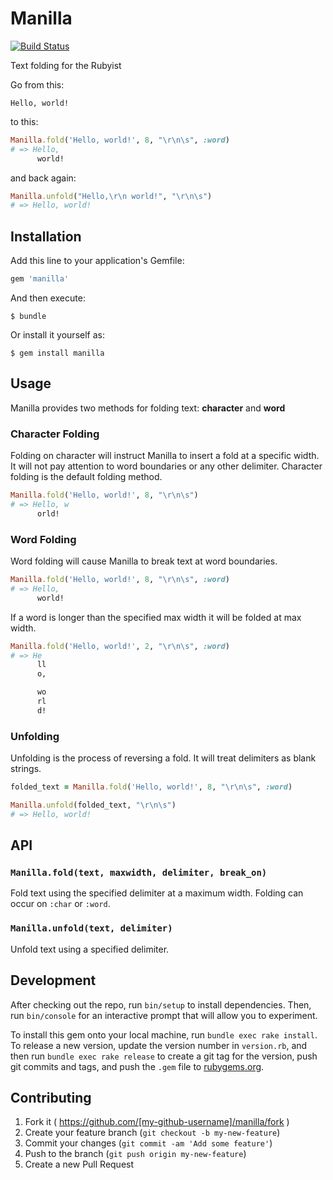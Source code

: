 # Manilla

[![Build Status](https://travis-ci.org/sticksnleaves/manilla.svg?branch=master)](https://travis-ci.org/sticksnleaves/manilla)

Text folding for the Rubyist

Go from this:

```
Hello, world!
```

to this:

```ruby
Manilla.fold('Hello, world!', 8, "\r\n\s", :word)
# => Hello,
      world!
```

and back again:

```ruby
Manilla.unfold("Hello,\r\n world!", "\r\n\s")
# => Hello, world!
```

## Installation

Add this line to your application's Gemfile:

```ruby
gem 'manilla'
```

And then execute:

    $ bundle

Or install it yourself as:

    $ gem install manilla

## Usage

Manilla provides two methods for folding text: **character** and **word**

### Character Folding

Folding on character will instruct Manilla to insert a fold at a specific width.
It will not pay attention to word boundaries or any other delimiter. Character
folding is the default folding method.

```ruby
Manilla.fold('Hello, world!', 8, "\r\n\s")
# => Hello, w
      orld!
```

### Word Folding

Word folding will cause Manilla to break text at word boundaries.

```ruby
Manilla.fold('Hello, world!', 8, "\r\n\s", :word)
# => Hello,
      world!
```

If a word is longer than the specified max width it will be folded at max width.

```ruby
Manilla.fold('Hello, world!', 2, "\r\n\s", :word)
# => He
      ll
      o,

      wo
      rl
      d!
```

### Unfolding

Unfolding is the process of reversing a fold. It will treat delimiters as blank
strings.

```ruby
folded_text = Manilla.fold('Hello, world!', 8, "\r\n\s", :word)

Manilla.unfold(folded_text, "\r\n\s")
# => Hello, world!
```

## API

### ```Manilla.fold(text, maxwidth, delimiter, break_on)```

Fold text using the specified delimiter at a maximum width. Folding can occur on
```:char``` or ```:word```.

### ```Manilla.unfold(text, delimiter)```

Unfold text using a specified delimiter.

## Development

After checking out the repo, run `bin/setup` to install dependencies. Then, run `bin/console` for an interactive prompt that will allow you to experiment.

To install this gem onto your local machine, run `bundle exec rake install`. To release a new version, update the version number in `version.rb`, and then run `bundle exec rake release` to create a git tag for the version, push git commits and tags, and push the `.gem` file to [rubygems.org](https://rubygems.org).

## Contributing

1. Fork it ( https://github.com/[my-github-username]/manilla/fork )
2. Create your feature branch (`git checkout -b my-new-feature`)
3. Commit your changes (`git commit -am 'Add some feature'`)
4. Push to the branch (`git push origin my-new-feature`)
5. Create a new Pull Request
